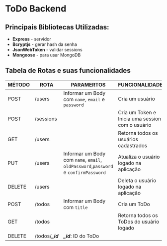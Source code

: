 # ToDo Backend

## Principais Bibliotecas Utilizadas:
- **Express** - servidor
- **Bcryptjs** - gerar hash da senha
- **JsonWebToken** - validar sessions
- **Mongoose** - para usar MongoDB

## Tabela de Rotas e suas funcionalidades

|MÉTODO|ROTA|PARAMERTOS|FUNCIONALIDADE
|----------------|-------------------------------|-----------------------------|--------
|POST|/users|Informar um Body com `name`, `email` e `password`| Cria um usuário
|POST|/sessions||Cria um Token e Inicia uma session com o usuário
|GET|/users||Retorna todos os usuários cadastrados
|PUT|/users|Informar um Body com `name`, `email`, `oldPassword`,`password` e `confirmPassword`|Atualiza o usuário logado na aplicação
|DELETE|/users||Deleta o usuário logado na aplicação
|POST|/todos|Informar um Body com `title`|Cria um ToDo
|GET|/todos||Retorna todos os ToDos do usuário logado
|DELETE|/todos/***_id***|***_id***: ID do ToDo|| Deleta o ToDo **se** o usuário logado for o autor

